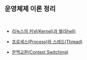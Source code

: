 ## 운영체제 이론 정리

<br>

* [리눅스의 커널(Kernel)과 쉘(Shell)](https://github.com/bestdevhyo1225/operating_system_summary/blob/master/kernel_shell.md)

* [프로세스(Process)와 스레드(Thread)](https://github.com/bestdevhyo1225/operating_system_summary/blob/master/process_thread.md)

* [문맥교환(Context Switching)](https://github.com/bestdevhyo1225/operating_system_summary/blob/master/context_switching.md)